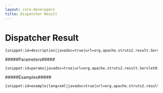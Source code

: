 ```yaml
---
layout: core-developers
title: Dispatcher Result
---
```


# Dispatcher Result



~~~~~~~
{snippet:id=description|javadoc=true|url=org.apache.struts2.result.ServletDispatcherResult}
~~~~~~~

#####Parameters#####



~~~~~~~
{snippet:id=params|javadoc=true|url=org.apache.struts2.result.ServletDispatcherResult}
~~~~~~~

#####Examples#####



~~~~~~~
{snippet:id=example|lang=xml|javadoc=true|url=org.apache.struts2.result.ServletDispatcherResult}
~~~~~~~
